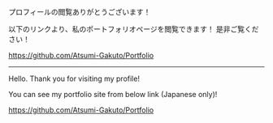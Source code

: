 プロフィールの閲覧ありがとうございます！

以下のリンクより、私のポートフォリオページを閲覧できます！
是非ご覧ください！

https://github.com/Atsumi-Gakuto/Portfolio

---

Hello.
Thank you for visiting my profile!

You can see my portfolio site from below link (Japanese only)!

https://github.com/Atsumi-Gakuto/Portfolio
